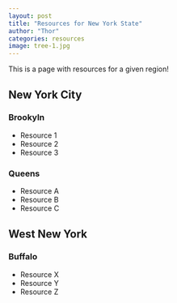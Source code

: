 ```yaml
---
layout: post
title: "Resources for New York State"
author: "Thor"
categories: resources
image: tree-1.jpg
---
```


This is a page with resources for a given region!

## New York City

### Brookyln

* Resource 1
* Resource 2
* Resource 3

### Queens

* Resource A
* Resource B
* Resource C


## West New York

### Buffalo

* Resource X
* Resource Y
* Resource Z


